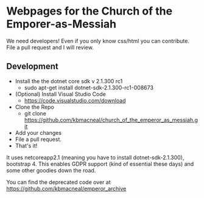 # Webpages for the Church of the Emporer-as-Messiah

We need developers! Even if you only know css/html you can contribute. File a pull request and I will review.

## Development
- Install the the dotnet core sdk v 2.1.300 rc1 
	- sudo apt-get install dotnet-sdk-2.1.300-rc1-008673
- (Optional) Install Visual Studio Code
	- <https://code.visualstudio.com/download>
- Clone the Repo
	- git clone https://github.com/kbmacneal/church_of_the_emperor_as_messiah.git
- Add your changes
- File a pull request.
- That's it!

It uses netcoreapp2.1 (meaning you have to install dotnet-sdk-2.1.300), bootstrap 4. This enables GDPR support (kind of essential these days) and some other goodies down the road.

You can find the deprecated code over at <https://github.com/kbmacneal/emperor_archive>